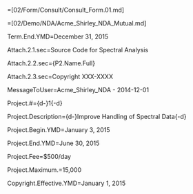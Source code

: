 =[02/Form/Consult/Consult_Form.01.md]

=[02/Demo/NDA/Acme_Shirley_NDA_Mutual.md]

Term.End.YMD=December 31, 2015

Attach.2.1.sec=Source Code for Spectral Analysis

Attach.2.2.sec={P2.Name.Full}

Attach.2.3.sec=Copyright XXX-XXXX

MessageToUser=Acme_Shirley_NDA - 2014-12-01

Project.#={d-}1{-d}

Project.Description={d-}Improve Handling of Spectral Data{-d}

Project.Begin.YMD=January 3, 2015

Project.End.YMD=June 30, 2015

Project.Fee=$500/day

Project.Maximum.$=$15,000

Copyright.Effective.YMD=January 1, 2015